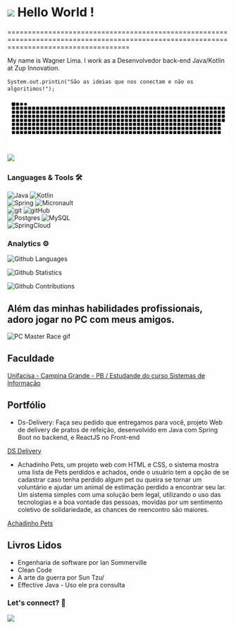 
<h1><img src="https://emojis.slackmojis.com/emojis/images/1531849430/4246/blob-sunglasses.gif?1531849430" width="30"/> Hello World ! </h1>
==========================================================================================================================================


My name is Wagner Lima. I work as a Desenvolvedor back-end Java/Kotlin at Zup Innovation.

```
System.out.printLn("São as ideias que nos conectam e não os algoritimos!");

```

![Snake animatioon](https://github.com/lincolngadea/lincolngadea/blob/master/github-user-contribution.svg)

![](http://estruyf-github.azurewebsites.net/api/VisitorHit?user=wagnersistemalima&repo=wagnersistemalima&countColorcountColor)

### Languages & Tools 🛠  
![Java](https://img.shields.io/badge/-Java-05122A?style=flat&color=green)&nbsp;![Kotlin](https://img.shields.io/badge/-Kotlin-05122A?style=flat&color=green)&nbsp;  
![Spring](https://img.shields.io/badge/-Spring-05122A?style=flat&color=orange)&nbsp;![Micronault](https://img.shields.io/badge/-Micronault-05122A?style=flat&color=orange)&nbsp;  
![git](https://img.shields.io/badge/-git-05122A?style=flat&color=gray)&nbsp;![gitHub](https://img.shields.io/badge/-gitHub-05122A?style=flat&color=gray)&nbsp;  
![Postgres](https://img.shields.io/badge/-Postgres-05122A?style=flat&color=yellow)&nbsp;![MySQL](https://img.shields.io/badge/-MySQL-05122A?style=flat&color=yellow)&nbsp;  
![SpringCloud](https://img.shields.io/badge/-SpringCloud-05122A?style=flat&color=blue)&nbsp;  


### Analytics ⚙️

![Github Languages](https://github-readme-stats.vercel.app/api/top-langs/?username=wagnersistemalima&layout=compact&count_private=true)

![Github Statistics](https://github-readme-stats.vercel.app/api/?username=wagnersistemalima&count_private=true&show_icons=true)

![Github Contributions](https://github-readme-streak-stats.herokuapp.com/?user=wagnersistemalima&hide_border=true)


## Além das minhas habilidades profissionais, adoro jogar no PC com meus amigos.

![PC Master Race gif](https://media1.tenor.com/images/778b5c865476947a335e00663254a954/tenor.gif?itemid=7446773)


## Faculdade

[Unifacisa - Campina Grande - PB / Estudande do curso Sistemas de Informação](https://www.unifacisa.edu.br/home)

## Portfólio

* Ds-Delivery: Faça seu pedido que entregamos para você, projeto Web de delivery de pratos de refeição, desenvolvido em Java com Spring Boot no backend, e ReactJS no Front-end

[DS Delivery](https://wagnersistemalimasds2.netlify.app/)


* Achadinho Pets, um projeto web com HTML e CSS, o sistema mostra uma lista de Pets perdidos e achados, onde o usuário tem a opção de se cadastrar caso tenha perdido algum pet ou queira se tornar um voluntário e ajudar um animal de estimação perdido a encontrar seu lar. Um sistema simples com uma solução bem legal, utilizando o uso das tecnologias e a boa vontade das pessoas, movidas por um sentimento coletivo de solidariedade, as chances de reencontro são maiores.

[Achadinho Pets](https://wagnersistemalima-achadinho-petz.netlify.app/)


## Livros Lidos

* Engenharia de software por Ian Sommerville 
* Clean Code 
* A arte da guerra por Sun Tzu/ 
* Effective Java - Uso ele pra consulta

### Let's connect? 🤝

<p align="left">

<a href="https://www.linkedin.com/in/wagnersistemalima/"><img src="https://img.shields.io/badge/-LinkedIn-0077B5?style=flat&logo=Linkedin&logoColor=white"/></a>

</p>
